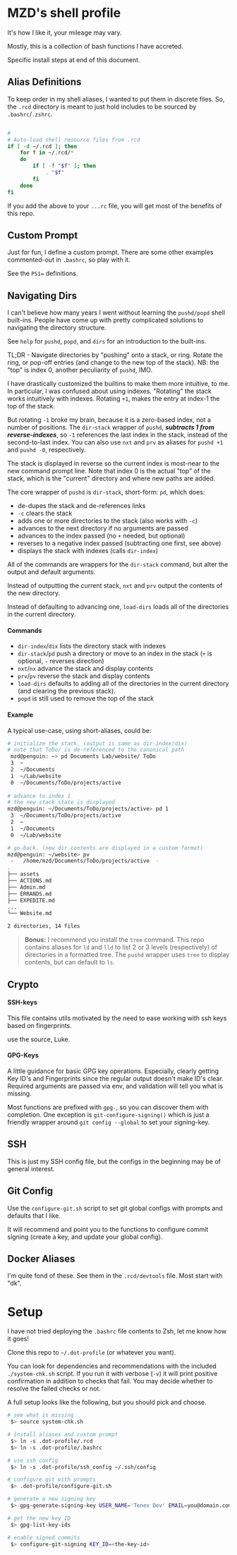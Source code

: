 # MZD's shell profile

It's how I like it, your mileage may vary.

Mostly, this is a collection of bash functions I have accreted. 

Specific install steps at end of this document.

## Alias Definitions

To keep order in my shell aliases, I wanted to put them in discrete files. So, the `.rcd` directory is meant to just hold includes to be sourced by `.bashrc`/`.zshrc`.

```bash

#
# Auto-load shell resource files from .rcd
if [ -d ~/.rcd ]; then
	for f in ~/.rcd/*
	do
		if [ -f "$f" ]; then
			. "$f"
		fi
	done
fi
```

If you add the above to your `...rc` file, you will get most of the benefits of this repo.

## Custom Prompt

Just for fun, I define a custom prompt. There are some other examples commented-out in `.bashrc`, so play with it.

See the `PS1=` definitions.

## Navigating Dirs

I can't believe how many years I went without learning the `pushd/popd` shell built-ins. People have come up with pretty complicated solutions to navigating the directory structure.

See `help` for `pushd`, `popd`, and `dirs` for an introduction to the built-ins. 

TL;DR - Navigate directories by "pushing" onto a stack, or ring. Rotate the ring, or pop-off entries (and change to the new top of the stack). NB: the "top" is index 0, another peculiarity of `pushd`, IMO.

I have drastically customized the builtins to make them more intuitive, to me. In particular, I was confused about using indexes. "Rotating" the stack works intuitively with indexes. Rotating `+1`, makes the entry at index-1 the top of the stack. 

But rotating `-1` broke my brain, because it is a zero-based index, not a number of positions. The `dir-stack` wrapper of `pushd`, ***subtracts 1 from reverse-indexes***, so `-1` references the last index in the stack, instead of the second-to-last index. You can also use `nxt` and `prv` as aliases for `pushd +1` and `pushd -0`, respectively. 

The stack is displayed in reverse so the current index is most-near to the new command prompt line. Note that index 0 is the actual "top" of the stack, which is the "current" directory and where new paths are added.

The core wrapper of `pushd` is `dir-stack`, short-form: `pd`, which does:
 * de-dupes the stack and de-references links
 * `-c` clears the stack
 * adds one or more directories to the stack (also works with `-c`)
 * advances to the next directory if no arguments are passed
 * advances to the index passed (no `+` needed, but optional)
 * reverses to a negative index passed (subtracting one first, see above)
 * displays the stack with indexes (calls `dir-index`)

All of the commands are wrappers for the `dir-stack` command, but alter the output and default arguments.

Instead of outputting the current stack, `nxt` and `prv` output the contents of the new directory.

Instead of defaulting to advancing one, `load-dirs` loads all of the directories in the current directory.

#### Commands

* `dir-index`/`dix` lists the directory stack with indexes
* `dir-stack`/`pd` push a directory or move to an index in the stack (`+` is optional, `-` reverses direction)
* `nxt`/`nx` advance the stack and display contents
* `prv`/`pv` reverse the stack and display contents
* `load-dirs` defaults to adding all of the directories in the current directory (and clearing the previous stack).
* `popd` is still used to remove the top of the stack

#### Example 
A typical use-case, using short-aliases, could be:

``` bash
# initialize the stack. (output is same as dir-index/dix)
# note that ToDo/ is de-referenced to the canonical path
 mzd@penguin: ~> pd Documents Lab/website/ ToDo
 3  ~
 2  ~/Documents
 1  ~/Lab/website
 0  ~/Documents/ToDo/projects/active
 
# advance to index 1
# the new stack state is displayed
mzd@penguin: ~/Documents/ToDo/projects/active> pd 1
 3  ~/Documents/ToDo/projects/active
 2  ~
 1  ~/Documents
 0  ~/Lab/website

# go-back. (new dir contents are displayed in a custom format)
mzd@penguin: ~/website> pv
 -   /home/mzd/Documents/ToDo/projects/active  - 
.
├── assets
├── ACTIONS.md
├── Admin.md
├── ERRANDS.md
├── EXPEDITE.md
...
└── Website.md

2 directories, 14 files

```

> **Bonus:** I recommend you install the `tree` command. This repo contains aliases for `ld` and `lld` to list 2 or 3 levels (respectively) of directories in a formatted tree. The `pushd` wrapper uses `tree` to display contents, but can default to `ls`.

## Crypto

#### SSH-keys

This file contains utils motivated by the need to ease working with ssh keys based on fingerprints.

use the source, Luke.

#### GPG-Keys

A little guidance for basic GPG key operations. Especially, clearly getting Key ID's and Fingerprints since the regular output doesn't make ID's clear. Required arguments are passed via env, and validation will tell you what is missing. 

Most functions are prefixed with `gpg-`, so you can discover them with completion. One exception is `git-configure-signing()` which is just a friendly wrapper around `git config --global` to set your signing-key.

## SSH

This is just my SSH config file, but the configs in the beginning may be of general interest.

## Git Config

Use the `configure-git.sh` script to set git global configs with prompts and defaults that I like.

It will recommend and point you to the functions to configure commit signing (create a key, and update your global config).

## Docker Aliases

I'm quite fond of these. See them in the `.rcd/devtools` file. Most start with "dk".

# Setup

I have not tried deploying the `.bashrc` file contents to Zsh, let me know how it goes! 

Clone this repo to `~/.dot-profile` (or whatever you want).

You can look for dependencies and recommendations with the included `./system-chk.sh` script. If you run it with verbose (`-v`) it will print positive confirmation in addition to checks that fail. You may decide whether to resolve the failed checks or not.

A full setup looks like the following, but you should pick and choose.

```bash
# see what is missing
 $> source system-chk.sh

# install aliases and custom prompt
 $> ln -s .dot-profile/.rcd
 $> ln -s .dot-profile/.bashrc

# use ssh config
 $> ln -s .dot-profile/ssh_config ~/.ssh/config

# configure git with prompts
 $> .dot-profile/configure-git.sh

# generate a new signing key
 $> gpg-generate-signing-key USER_NAME='Tenex Dev' EMAIL=you@domain.com

# get the new key ID
 $> gpg-list-key-ids

# enable signed commits
 $> configure-git-signing KEY_ID=<the-key-id> 
```